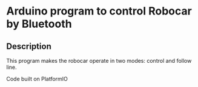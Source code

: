 # Arduino program to control Robocar by Bluetooth

## Description   
This program makes the robocar operate in two modes: control and follow line.

Code built on PlatformIO

